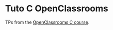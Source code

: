 Tuto C OpenClassrooms
=====================
TPs from the [OpenClassrooms C course](https://openclassrooms.com/courses/apprenez-a-programmer-en-c).
